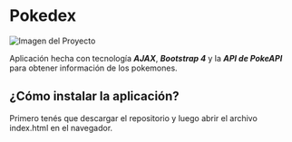 # Pokedex

![Imagen del Proyecto](https://github.com/sky-zoo/Pokedex/blob/master/Demo.JPG "Imagen del Proyecto")

Aplicación hecha con tecnología ***AJAX***, ***Bootstrap 4*** y la ***API de PokeAPI*** para obtener información de los pokemones.<br>

## ¿Cómo instalar la aplicación?
Primero tenés que descargar el repositorio y luego abrir el archivo index.html en el navegador.